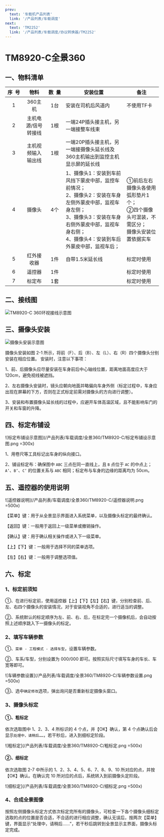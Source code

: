 ```yaml
---
prev:
  text: '车载机产品列表'
  link: '/产品列表/车载调度'
next:
  text: 'TM2252'
  link: '/产品列表/车载调度/协议转换器/TM2252'
---
```


# TM8920-C全景360

## 一、物料清单

| **序&nbsp;&nbsp;号** | **物料** | **数&nbsp;&nbsp;量** | **安装位置** | **备注** | 
| :-: | :-: | :-: | --- | --- | 
| 1 | 360主机  | 1台 | 安装在司机后风道内 | 不使用TF卡 | 
| 2 | 主机电源/信号转接线 | 1根 | 一端24P插头接主机，另一端接整车线束 | | 
| 3 | 主机视频输入输出线 | 1根 | 一端20P插头接主机，另一端接摄像头延长线及360主机输出到监控主机显示屏的延长线 | | 
| 4 | 摄像头 | 4个 | 1、摄像头1：安装到车前风挡下蒙皮中部，监控车前情况；<br />2、摄像头2：安装在车身左侧外蒙皮中部，监视车身左侧；<br />3、摄像头3：安装在车身右侧外蒙皮中部，监视车身右侧；<br />4、摄像头4：安装到车后外蒙皮中部，监视车后； | ①前后左右摄像头各使用弧形垫片1个；<br />②四个摄像头可混装，不需区分；<br />摄像头安装位置依据实车  | 
| 5 | 红外接收器 | 1件 | 自带1.5米延长线 | 标定时使用 | 
|  6 | 遥控器 | 1件 | | 标定时使用 | 
|  7 | 标定布 | 1套 | | 标定时使用 |

## 二、接线图

![TM8920-C 360环视接线示意图](/产品列表/车载调度/全景360/TM8920-C/TM8920-C360环视接线示意图.Jpeg )

## 三、摄像头安装

![摄像头安装示意图](/产品列表/车载调度/全景360/TM8920-C/摄像头安装示意图.png )

摄像头安装如图 2-1 所示，将前（F）、后（B）、左（L）、右（R）四个摄像头分别安装在相应位置。
安装时，注意以下事项：

1、前、后摄像头应尽量安装在车身前后中心轴线位置，距离地面高度应大于 120cm，避免视线被遮挡。

2、左右摄像头安装时，镜头应朝向地面并略偏向车身外侧（标定过程中，车身应出现在屏幕的下方，否则在正式标定前需对摄像头的方向进行调整）。

3、安装和布置摄像头延长线的过程中，应避开车体高温区域，且不能影响车门的开关和车窗的升降。

## 四、标定布铺设

![标定布铺设示意图](/产品列表/车载调度/全景360/TM8920-C/标定布铺设示意图.png =300x)

1、用卷尺等工具标记出车身的纵向接口。

2、铺设标定布：确保图中 `ABC` 三点在同一直线上，且 `B` 点位于 `AC` 的中点上；`A’`、`B’`、`C’` 的位置关系与 `ABC` 相同；标定布与车身的边缘的距离均为 50cm。

## 五、遥控器的使用说明

![遥控器说明](/产品列表/车载调度/全景360/TM8920-C/遥控器说明.png =500x)

【菜单】键：用于从全景显示界面进入系统菜单，以及摄像头标定的最终确认。

【返回】键：一般用于返回上一级菜单或撤销操作。

【确认】键：用于确认相关操作或进入下一级菜单。

【上】【下】键：一般用于选择不同的菜单选项。

【左】【右】键：一般用于调整选项值。

## 六、标定

### 1、标定前须知

①、在进行标定前，使用遥控器【上】【下】【左】【右】键，分别检查前、后、左、右四个摄像头的安装情况，对于安装视角不合适的，进行适当的调整。

②、系统默认的标定顺序为左、前、右、后，在标定完一个摄像机后，会自动按照上述顺序跳入下一摄像头的标定。

### 2、填写车辆参数

①、`菜单 - 工程模式 - 选择车型`，设置车辆参数。

②、车系/车型，分别设置为 000/000 即可。按照实际尺寸填写车身的车长、车宽等即可。

![车辆参数设置](/产品列表/车载调度/全景360/TM8920-C/车辆参数设置.png =500x)

③、选中`确定修改`选项，弹出询问是否重新标定摄像头窗口。

### 3、摄像头标定

#### ①、粗标定

依次选取图中 1、2、3、4 所标识的 4 个点，并【OK】确认，第 4 个点确认后会显示`处理中，请稍后……`，若干秒后，进入到细标定阶段。

![粗标定](/产品列表/车载调度/全景360/TM8920-C/粗标定.png =500x)

#### ②、细标定

依次选取图 2-7 中所示的 1、2、3、4、5、6、7、8、9、10 所对应的点，并按【OK】确认。在确认完 10 所对应的点后，系统转入到前摄像头定阶段。

![细标定](/产品列表/车载调度/全景360/TM8920-C/细标定.png =500x)

### 4、合成全景图像

按照左侧摄像头标定方式依次标定完所有的摄像头，可检查一下各个摄像头细标定选取的点的位置是否合适，不合适的进行相应调整，确认无误后，按两次【菜单】键，界面显示“处理中，请稍后……”，若干秒后跳转到全景显示主界面，摄像头标定完成。
